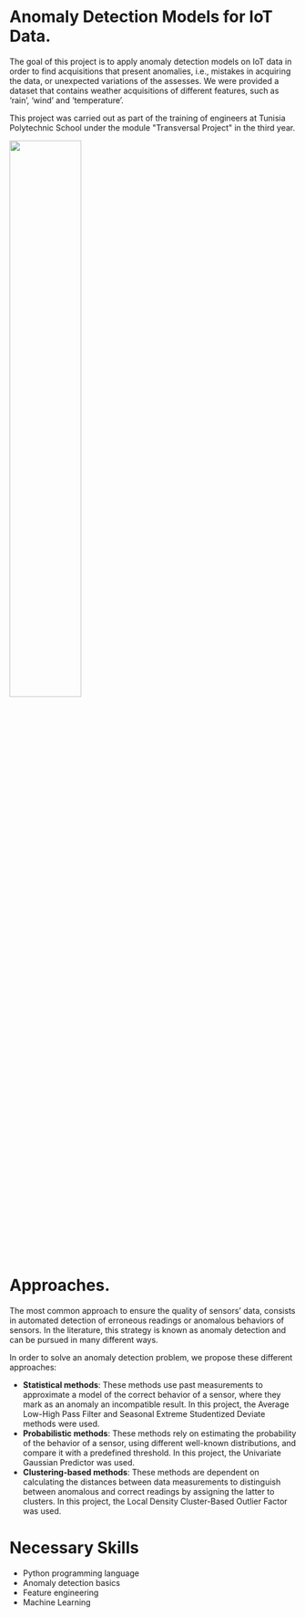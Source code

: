 # Anomaly Detection Models for IoT Data.
The goal of this project is to apply anomaly detection models on IoT data in order to find acquisitions that present anomalies, i.e., mistakes in acquiring the data, or unexpected variations of the assesses. We were provided a dataset that contains weather acquisitions of different features, such as ‘rain’, ‘wind’ and ‘temperature’. 

This project was carried out as part of the training of engineers at Tunisia Polytechnic School under the module "Transversal Project" in the third year.

<img src='https://datascience.aero/wp-content/themes/yootheme/cache/AnomalyDetectionData-1-bbb99a40.png' width="50%" eight="50%">

# Approaches.
The most common approach to ensure the quality of sensors’ data, consists in automated detection of erroneous readings or anomalous behaviors of sensors. In the literature, this strategy is known as anomaly detection and can be pursued in many different ways.

In order to solve an anomaly detection problem, we propose these different approaches:

-	**Statistical methods**: These methods use past measurements to approximate a model of the correct behavior of a sensor, where they mark as an anomaly an incompatible result. In this project, the Average Low-High Pass Filter and Seasonal Extreme Studentized Deviate methods were used.
-	**Probabilistic methods**: These methods rely on estimating the probability of the behavior of a sensor, using different well-known distributions, and compare it with a predefined threshold. In this project, the Univariate Gaussian Predictor was used.
-	**Clustering-based methods**: These methods are dependent on calculating the distances between data measurements to distinguish between anomalous and correct readings by assigning the latter to clusters. In this project, the Local Density Cluster-Based Outlier Factor was used.

# Necessary Skills

- Python programming language
- Anomaly detection basics
- Feature engineering
- Machine Learning